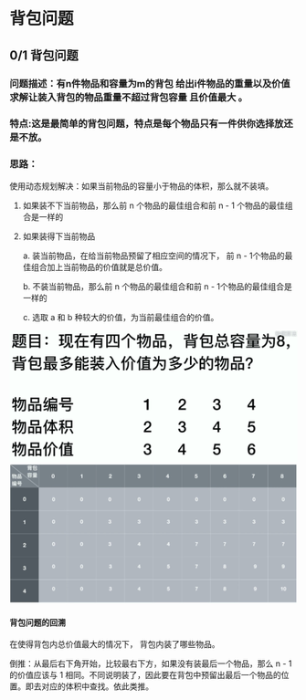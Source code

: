 # 背包问题

## 0/1 背包问题

### 问题描述：有n件物品和容量为m的背包 给出i件物品的重量以及价值 求解让装入背包的物品重量不超过背包容量 且价值最大 。
### 特点:这是最简单的背包问题，特点是每个物品只有一件供你选择放还是不放。

### 思路：

使用动态规划解决：如果当前物品的容量小于物品的体积，那么就不装填。

1. 如果装不下当前物品，那么前 n 个物品的最佳组合和前 n - 1 个物品的最佳组合是一样的

2. 如果装得下当前物品

   a. 装当前物品，在给当前物品预留了相应空间的情况下， 前 n - 1个物品的最佳组合加上当前物品的价值就是总价值。

   b. 不装当前物品，那么前 n 个物品的最佳组合和前 n - 1个物品的最佳组合是一样的

   c. 选取 a 和 b 种较大的价值，为当前最佳组合的价值。

![image-20200622231544216](背包问题.assets/image-20200622231544216.png) ![image-20200622232311571](背包问题.assets/image-20200622232311571.png)

#### 背包问题的回溯

在使得背包内总价值最大的情况下， 背包内装了哪些物品。

倒推：从最后右下角开始，比较最右下方，如果没有装最后一个物品，那么 n - 1 的价值应该与 1 相同。不同说明装了，因此要在背包中预留出最后一个物品的位置。即去对应的体积中查找。依此类推。